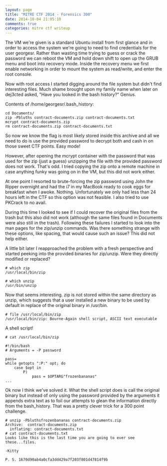 ```yaml
---
layout: page
title: "MITRE CTF 2014 - Forensics 300"
date: 2014-10-04 21:05:10
comments: true
categories: mitre ctf writeup
---
```


The VM we're given is a standard Ubuntu install from first glance and in order to access the system we're going to need to find credentials for the user georgesr. Rather than wasting time trying to guess or crack the password we can reboot the VM and hold down shift to open up the GRUB menu and boot into recovery mode. Inside the recovery menu we first enable networking in order to mount the system as read/write, and enter the root console.

Now with root access I started digging around the file system but didn't find interesting files. Much shame brought upon my family name when later on dej3cted asked, "Have you looked in the bash history?" Genius.

Contents of /home/georgesr/.bash\_history:
```
cd Documents/
zip -Pbluths contract-documents.zip contract-documents.txt
mcrypt contract-documents.zip
rm contract-documents.zip contract-documents.txt
```

So now we know the flag is most likely stored inside this archive and all we need to do is use the provided password to decrypt both and cash in on those sweet CTF points. Easy mode!

However, after opening the mcrypt container with the password that was used for the zip (just a guess) unzipping the file with the provided password does not work. That's odd. I tried copying the zip onto a remote machine in case anything funky was going on in the VM, but this did not work either.

At one point I resorted to brute-forcing the zip password using John the Ripper overnight and had the i7 in my MacBook ready to cook eggs for breakfast when I awoke. Nothing. Unfortunately we only had less than 24 hours left in the CTF so this option was not feasible. I also tried to use PKCrack to no avail.

During this time I looked to see if I could recover the original files from the trash but this also did not work (although the same files found in Documents were also still in the trash). Following these failures I started to look into the man pages for the zip/unzip commands. Was there something strange with these options, like spacing, that would cause such an issue? This did not help either.

A little bit later I reapproached the problem with a fresh perspective and started peeking into the provided binaries for zip/unzip. Were they directly modified or replaced?

```
# which zip
/usr/local/bin/zip

# which unzip
/usr/bin/unzip
```

Now that seems interesting. zip is not stored within the same directory as unzip, which suggests that a user installed a new binary to be used by default in replace of the original binary in /usr/bin.

```
# file /usr/local/bin/zip
/usr/local/bin/zip: Bourne-Again shell script, ASCII text executable
```

A shell script!

```
# cat /usr/local/bin/zip

#!/bin/bash
# Arguments = -P password

pass=
while getopts ":P:" opt; do
    case $opt in
        P)
            pass = $OPTARG"frozenbananas"
...
```

Ok now I think we've solved it. What the shell script does is call the original binary but instead of only using the password provided by the arguments it appends extra text as to foil our attempts to glean the information directly from the bash\_history. That was a pretty clever trick for a 300 point challenge.

```
# unzip -Pbluthsfrozenbananas contract-documents.zip
Archive:  contract-documents.zip
  inflating: contract-documents.txt
# cat contract-documents.txt
Looks like this is the last time you are going to ever see these...files.

-Kitty

P. S. 1670d90ab4a0cfa3dd429a7f203f801d47814f9b
```
